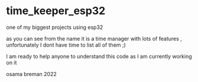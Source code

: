 # time_keeper_esp32
one of my biggest projects using esp32

as you can see from the name it is a time manager with lots of features , unfortunately I dont have time to list all of them ;)

I am ready to help anyone to understand this code as I am currently working on it

osama breman 2022
